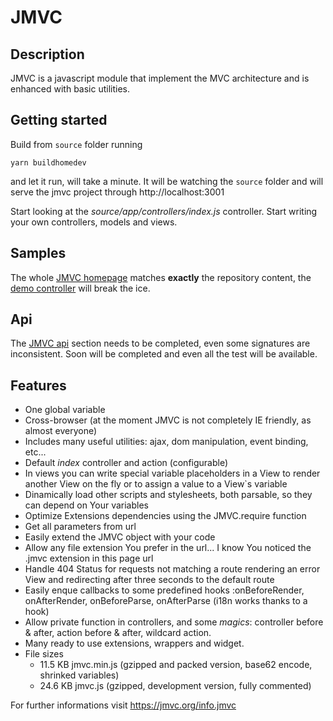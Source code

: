 JMVC
====

Description
-----------
JMVC is a javascript module that implement the MVC architecture and is enhanced with basic utilities.

Getting started
---------------

Build from `source` folder running

    yarn buildhomedev

and let it run, will take a minute. It will be watching the `source` folder and will serve the jmvc project through http://localhost:3001


Start looking at the *source/app/controllers/index.js* controller.
Start writing your own controllers, models and views.


Samples 
-------
The whole <a href="https://www.jmvc.org/" target="_blank">JMVC homepage</a> matches **exactly** the repository content,
the <a href="https://www.jmvc.org/demo.jmvc" target="_blank">demo controller</a> will break the ice.

Api
---
The <a href="https://www.jmvc.org/api" target="_blank">JMVC api</a> section needs to be completed, even some signatures are inconsistent. Soon will be completed and
even all the test will be available.

Features
--------
- One global variable
- Cross-browser (at the moment JMVC is not completely IE friendly, as almost everyone)
- Includes many useful utilities: ajax, dom manipulation, event binding, etc...
- Default _index_ controller and action (configurable)
- In views you can write special variable placeholders in a View to render another View on the fly or to assign a value to a View`s variable
- Dinamically load other scripts and stylesheets, both parsable, so they can depend on Your variables
- Optimize Extensions dependencies using the JMVC.require function
- Get all parameters from url
- Easily extend the JMVC object with your code
- Allow any file extension You prefer in the url... I know You noticed the .jmvc extension in this page url
- Handle 404 Status for requests not matching a route rendering an error View and redirecting after three seconds to the default route
- Easily enque callbacks to some predefined hooks :onBeforeRender, onAfterRender, onBeforeParse, onAfterParse (i18n works thanks to a hook)
- Allow private function in controllers, and some *magics*: controller before & after, action before & after, wildcard action.
- Many ready to use extensions, wrappers and widget.
- File sizes
  - 11.5 KB jmvc.min.js (gzipped and packed version, base62 encode, shrinked variables)
  - 24.6 KB jmvc.js (gzipped, development version, fully commented)

For further informations visit <a href="https://www.jmvc.org/info.deinemutter" target="_blank">https://jmvc.org/info.jmvc</a>
